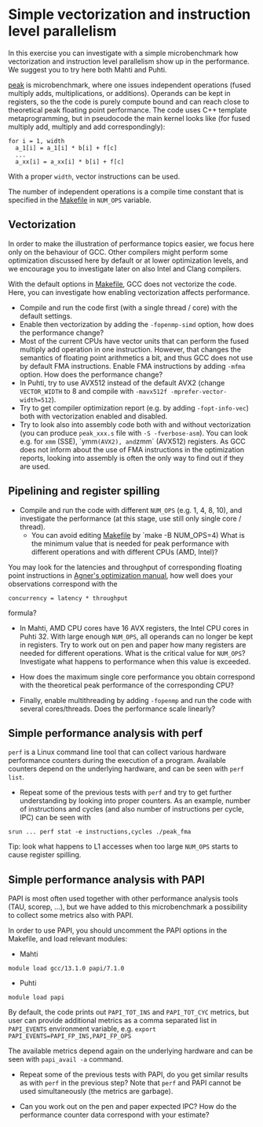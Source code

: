 # Simple vectorization and instruction level parallelism

In this exercise you can investigate with a simple microbenchmark how vectorization and instruction
level parallelism show up in the performance. We suggest you to try here both Mahti and Puhti.

[peak](../demos/peak) is microbenchmark, where one issues independent operations (fused multiply adds, multiplications, or additions). Operands can be kept in registers, so the 
the code is purely compute bound and can reach close to theoretical peak 
floating point performance. The code uses C++ template metaprogramming, but in pseudocode the main kernel looks like (for fused multiply add, multiply and add correspondingly):
```
for i = 1, width
  a_1[i] = a_1[i] * b[i] + f[c]
  ... 
  a_xx[i] = a_xx[i] * b[i] + f[c]
```
With a proper `width`, vector instructions can be used.

The number of independent operations is a compile time constant that is specified in the
[Makefile](../demos/peak/Makefile) in `NUM_OPS` variable.


## Vectorization

In order to make the illustration of performance topics easier, we focus here only
on the behaviour of GCC. Other compilers might perform some optimization discussed here
by default or at lower optimization levels, and we encourage you to investigate later on
also Intel and Clang compilers.

With the default options in [Makefile](../demos/peak/Makefile), GCC does not vectorize 
the code. Here, you can investigate how enabling vectorization affects performance. 

- Compile and run the code first (with a single thread / core) with the default settings.
- Enable then vectorization by adding the `-fopenmp-simd` option, how does the 
  performance change?
- Most of the current CPUs have vector units that can perform the fused multiply add 
  operation in one instruction. However, that changes the semantics of floating point 
  arithmetics a bit, and thus GCC does not use by default FMA instructions. Enable 
  FMA instructions by adding `-mfma` option. How does the performance change?
- In Puhti, try to use AVX512 instead of the default AVX2 (change `VECTOR_WIDTH` to 8
  and compile with `-mavx512f -mprefer-vector-width=512`). 
- Try to get compiler optimization report (e.g. by adding `-fopt-info-vec`) both
  with vectorization enabled and disabled.
- Try to look also into assembly code both with and without vectorization 
  (you can produce `peak_xxx.s` file with `-S -fverbose-asm`). You can look 
  e.g. for `xmm` (SSE), ´ymm` (AVX2), and `zmm` (AVX512) registers. 
  As GCC does not inform about the use of FMA instructions in the optimization reports, 
  looking into assembly is often the only way to find out if they are used.

## Pipelining and register spilling

- Compile and run the code with different `NUM_OPS` (e.g. 1, 4, 8, 10), and 
  investigate the performance (at this stage, use still only single core / thread). 
    - You can avoid editing [Makefile](../demos/peak/Makefile) by `make -B NUM_OPS=4)
  What is the minimum value that is needed  for peak performance with different 
  operations and with different CPUs (AMD, Intel)? 

You may look for the latencies and throughput of corresponding floating point instructions
in [Agner's optimization manual](https://www.agner.org/optimize/instruction_tables.pdf), how well does your observations correspond with the 
```
concurrency = latency * throughput
```
formula?

- In Mahti, AMD CPU cores have 16 AVX registers, the Intel CPU cores in Puhti 32. With 
large enough `NUM_OPS`, all operands can no longer be kept in registers. Try to work out on
pen and paper how many registers are needed for different operations. What is the 
critical value for `NUM_OPS`? Investigate what happens to performance when this value is
exceeded.  

- How does the maximum single core performance you obtain correspond with the 
theoretical peak performance of the corresponding CPU?

- Finally, enable multithreading by adding `-fopenmp` and run the code with several
  cores/threads. Does the performance scale linearly?

## Simple performance analysis with perf

`perf` is a Linux command line tool that can collect various hardware
performance counters during the execution of a program. Available counters depend on
the underlying hardware, and can be seen with `perf list`.

- Repeat some of the previous tests with `perf` and try to get further understanding
  by looking into proper counters. As an example, number of instructions and 
  cycles (and also number of instructions per cycle, IPC) can be seen with
```
srun ... perf stat -e instructions,cycles ./peak_fma
```

Tip: look what happens to L1 accesses when too large `NUM_OPS` starts to cause register 
spilling.

## Simple performance analysis with PAPI

PAPI is most often used together with other performance analysis tools (TAU, scorep, ...),
but we have added to this microbenchmark a possibility to collect some metrics also
with PAPI.

In order to use PAPI, you should uncomment the PAPI options in the Makefile, and load relevant modules:
- Mahti
```
module load gcc/13.1.0 papi/7.1.0
```
- Puhti
```
module load papi
```

By default, the code prints out `PAPI_TOT_INS` and `PAPI_TOT_CYC` metrics, but user can
provide additional metrics as a comma separated list in `PAPI_EVENTS` environment variable, e.g. `export PAPI_EVENTS=PAPI_FP_INS,PAPI_FP_OPS`

The available metrics depend again on the underlying hardware and can be seen with `papi_avail -a` command.

- Repeat some of the previous tests with PAPI, do you get similar results as with `perf` in the previous step? Note that `perf` and PAPI cannot be used simultaneously (the metrics are garbage).

- Can you work out on the pen and paper expected IPC? How do the performance counter data
correspond with your estimate?

